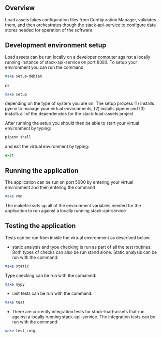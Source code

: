 ## Overview
Load assets takes configuration files from Configuration Manager, validates
them, and then orchestrates though the stack-api-service to configure data stores
needed for operation of the software

## Development environment setup
Load assets can be run locally on a developer computer against a locally running instance 
of stack-api-service on port 8080. To setup your environment
you can run the command
```bash
make setup-debian
```
or 
```bash
make setup
```
depending on the type of system you are on. The setup process (1) installs pyenv
to manage your virtual environments, (2) installs pipenv and (3) installs all of the dependencies for the stack-load-assets project

After running the setup you should then be able to start your virtual environment by typing:
```bash
pipenv shell
```
and exit the virtual environment by typing:
```bash
exit
```

## Running the application
The application can be run on port 5000 by entering your virtual environment and then entering the command 
```bash
make run
```
The makefile sets up all of the environment variables needed for the application
to run against a locally running stack-api-service

## Testing the application
Tests can be run from inside the virtual environment as described below.

+ static analysis and type checking is run as part of all the test routines. Both types of checks can also be
run stand alone. Static analysis can be run with the command:
```bash
make static
```
Type checking can be run with the comamnd:
```bash
make mypy
```

+ unit tests can be run with the command:
```bash
make test
```

+ There are currently integration tests for stack-load-assets that run against a locally
running stack-api-service. The integration tests can be run with the command:
```bash
make test_intg
```
